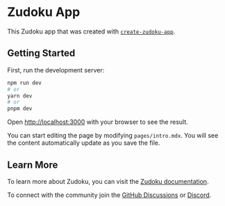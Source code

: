 # Zudoku App

This Zudoku app that was created with [`create-zudoku-app`](https://zudoku.dev/docs).

## Getting Started

First, run the development server:

```bash
npm run dev
# or
yarn dev
# or
pnpm dev
```

Open [http://localhost:3000](http://localhost:3000) with your browser to see the result.

You can start editing the page by modifying `pages/intro.mdx`. You will see the content automatically update as you save the file.

## Learn More

To learn more about Zudoku, you can visit the [Zudoku documentation](https://zudoku.dev/docs).

To connect with the community join the [GitHub Discussions](https://github.com/zuplo/zudoku/discussions) or [Discord](https://discord.zudoku.dev).

